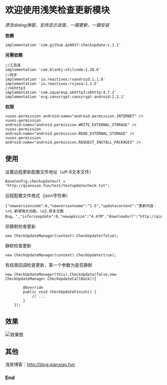 # 欢迎使用浅笑检查更新模块
*原生dialog弹窗，支持显示进度，一键更新，一键安装*

**依赖**

    implementation 'com.github.qx0657:checkupdate:v.1.1'

**另需依赖**

    //工具库
    implementation 'com.blankj:utilcode:1.28.6'
    //异步
    implementation 'io.reactivex:rxandroid:1.1.0'
    implementation 'io.reactivex:rxjava:1.1.5'
    //okhttp3
    implementation 'com.squareup.okhttp3:okhttp:4.7.2'
    implementation 'org.conscrypt:conscrypt-android:2.2.1'


**权限**

    <uses-permission android:name="android.permission.INTERNET" />
    <uses-permission android:name="android.permission.WRITE_EXTERNAL_STORAGE" />
    <uses-permission android:name="android.permission.READ_EXTERNAL_STORAGE" />
    <uses-permission android:name="android.permission.REQUEST_INSTALL_PACKAGES" />



## 使用
设置远程更新配置文件地址（utf-8文本文件）

    BaseConfig.checkupdateurl = "http://qianxiao.fun/test/testupdatecheck.txt";

远程配置文件格式（json字符串）

    {"newversioncode":6,"newversionname":"1.5","updatacontent":"更新内容：\n1.新增强大功能。\n2.修复无数Bug。","isforceupdate":0,"newapksize":"4.47M","downloadurl":"http://qianxiao.fun/sw/test/1.apk","newapkmd5"="736f68c982ce072e224acd4e4637987d"}


非静默检查更新

    new CheckUpdateManager(context).CheckUpdate(false);

静默检查更新

    new CheckUpdateManager(context).CheckUpdate(true);

有结束回调检查更新，第一个参数为是否静默

    new CheckUpdateManager(this).CheckUpdate(false,new CheckUpdateManager.CheckUpdateCallBack(){

            @Override
            public void CheckUpdateFinish() {
                // ...
            }
        });


## 效果
![效果图](http://www.baidu.com "效果图")
## 其他
浅笑博客：<http://blog.qianxiao.fun>

### End
